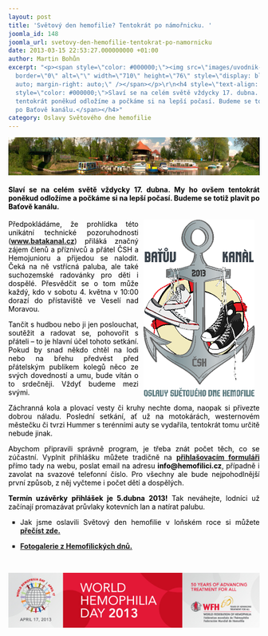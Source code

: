 ```yaml
---
layout: post
title: 'Světový den hemofilie? Tentokrát po námořnicku. '
joomla_id: 148
joomla_url: svetovy-den-hemofilie-tentokrat-po-namornicku
date: 2013-03-15 22:53:27.000000000 +01:00
author: Martin Bohůn
excerpt: "<p><span style=\"color: #000000;\"><img src=\"images/uvodnik-clanku-foto/batakanal.jpg\"
  border=\"0\" alt=\"\" width=\"710\" height=\"76\" style=\"display: block; margin-left:
  auto; margin-right: auto;\" /></span></p>\r\n<h4 style=\"text-align: justify;\"><span
  style=\"color: #000000;\">Slaví se na celém světě vždycky 17. dubna. My ho ovšem
  tentokrát poněkud odložíme a počkáme si na lepší počasí. Budeme se totiž plavit
  po Baťově kanálu.</span></h4>"
category: Oslavy Světového dne hemofilie
---
```

<p><span style="color: #000000;"><img src="images/uvodnik-clanku-foto/batakanal.jpg" border="0" alt="" width="710" height="76" style="display: block; margin-left: auto; margin-right: auto;" /></span></p>

<h4 style="text-align: justify;"><span style="color: #000000;">Slaví se na celém světě vždycky 17. dubna. My ho ovšem tentokrát poněkud odložíme a počkáme si na lepší počasí. Budeme se totiž plavit po Baťově kanálu.</span></h4>



<p style="text-align: justify;"><span style="color: #000000;"><img src="images/uvodnik-clanku-foto/logo-batak.png" border="0" width="223" height="358" style="margin-right: 10px; margin-left: 10px; float: right;" /></span></p>

<p style="text-align: justify;"><span style="color: #000000;">Předpokládáme, že prohlídka této unikátní technické pozoruhodnosti (<strong><a href="http://www.batakanal.cz/" title="Baťův kanál Veselí nad Moravou">www.batakan</a></strong></span><span style="color: #000000;"><strong><a href="http://www.batakanal.cz/" title="Baťův kanál Veselí nad Moravou">al.cz</a></strong>) přiláká značný zájem čl</span><span style="color: #000000;">enů a příznivců a přátel ČSH a Hemojunioru a přijedou se nalodit. Čeká na ně vstřícná paluba, ale také suchozemské r</span><span style="color: #000000;">adovánky pro děti i dospělé. Přesvědčit se o tom může každý, kdo v sobotu 4. května v 10:00 dorazí do přístaviště ve Veselí nad Moravou.</span></p>

<p style="text-align: justify;"><span style="color: #000000;">Tančit s hudbou nebo ji jen poslouchat, soutěžit a radovat se, pohovořit s přáteli – to je hlavní účel toho</span><span style="color: #000000;">to </span><span style="color: #000000;">setkání. Pokud by snad někdo chtěl na lodi nebo na břehu předvést před přátelským publikem kolegů něco ze svých dovedností a umu, bude vítán o to srdečněji. Vždyť budeme mezi svými.</span></p>

<p style="text-align: justify;"><span style="color: #000000;">Záchranná kola a plovací vesty či kruhy nechte doma, naopak si přivezte dobrou náladu. Poslední s</span><span style="color: #000000;">etkání, ať už na motokárách, westernovém městečku či tvrzi Hummer s terénními au</span><span style="color: #000000;">ty se vydařila, tentokrát tomu určitě nebude jinak.</span></p>

<p style="text-align: justify;"><span style="color: #000000;">Abychom připravili správně program, je třeba znát počet těch, co </span><span style="color: #000000;">se zúčastní. Vyplnit přihlášku můžete tradičně na</span> <a href="index.php/cs/?option=com_chronoforms&amp;chronoform=Deadline" target="_blank" title="Přihlašovací formulář"><strong>přihlašovacím formuláři</strong></a> <span style="color: #000000;">přímo tady na webu, poslat</span><span style="color: #000000;"> email na adre</span><span style="color: #000000;">su <strong>info@hemofilici.cz</strong>, případně i zavolat na svazové telefonní číslo. Pro všechny ale bude nejpohodlnější první způsob, z něj vyčteme i počet dětí a dospělých.</span></p>

<p style="text-align: justify;"><span style="color: #000000;"><strong>Termín uzávěrky přihlášek je 5.dubna 2013!</strong></span><span style="color: #000000;"> Tak neváhejte, lodníci už začínají promazávat průvlaky kotevních lan a natírat palubu.</span></p>

<ul style="list-style-type: square;">

<li style="text-align: justify;"><span style="color: #000000;">Jak jsme oslavili Světový den hemofilie v loňském roce si můžete</span> <strong><a href="index.php/cs/akce-seznam/16-akce5/92-oslavy-svetoveho-dne-hemofilie-s-mimoradnym-uspechem" title="Tvrz Hummer 2012">přečíst zde.</a></strong></li>

</ul>

<ul style="list-style-type: square;">

<li><strong><a href="index.php/cs/fotogalerie/hemofilicke-dny" title="Fotogalerie Hemofilické dny">Fotogalerie z Hemofilických dnů.</a></strong></li>

</ul>

<p><strong> </strong></p>

<p><a href="http://www.wfh.org/en/news--events/events/world-hemophilia-day-2013-en" target="_blank" title="World hemophilia day 2013"><img src="images/banners/banner_whd_2013.jpg" border="0" alt="" style="display: block; margin-left: auto; margin-right: auto;" /></a></p>

<p style="text-align: justify;"> </p>
